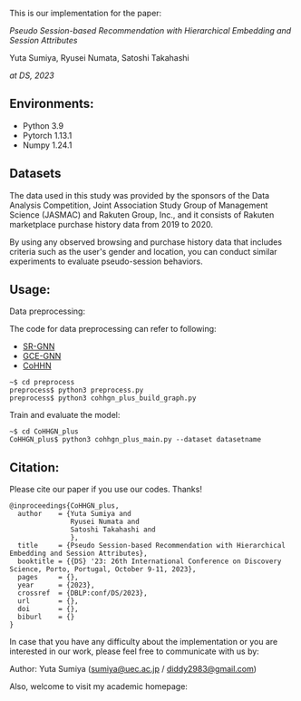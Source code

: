 This is our implementation for the paper:

_Pseudo Session-based Recommendation with Hierarchical Embedding and Session Attributes_ 

Yuta Sumiya, Ryusei Numata, Satoshi Takahashi

_at DS, 2023_

## Environments:
- Python 3.9
- Pytorch 1.13.1
- Numpy 1.24.1

## Datasets
The data used in this study was provided by the sponsors of the Data Analysis Competition, Joint Association Study Group of Management Science (JASMAC) and Rakuten Group, Inc., and it consists of Rakuten marketplace purchase history data from 2019 to 2020.

By using any observed browsing and purchase history data that includes criteria such as the user's gender and location, you can conduct similar experiments to evaluate pseudo-session behaviors.

## Usage:

Data preprocessing:

The code for data preprocessing can refer to following:
- [SR-GNN](https://github.com/CRIPAC-DIG/SR-GNN)
- [GCE-GNN](https://github.com/CCIIPLab/GCE-GNN)
- [CoHHN](https://github.com/Zhang-xiaokun/CoHHN)

~~~~
~$ cd preprocess
preprocess$ python3 preprocess.py
preprocess$ python3 cohhgn_plus_build_graph.py
~~~~


Train and evaluate the model:
~~~~
~$ cd CoHHGN_plus
CoHHGN_plus$ python3 cohhgn_plus_main.py --dataset datasetname
~~~~

## Citation:
Please cite our paper if you use our codes. Thanks!
```
@inproceedings{CoHHGN_plus,
  author    = {Yuta Sumiya and
               Ryusei Numata and
               Satoshi Takahashi and
               },           
  title     = {Pseudo Session-based Recommendation with Hierarchical Embedding and Session Attributes},         
  booktitle = {{DS} '23: 26th International Conference on Discovery Science, Porto, Portugal, October 9-11, 2023},          
  pages     = {},
  year      = {2023},
  crossref  = {DBLP:conf/DS/2023},
  url       = {},
  doi       = {},
  biburl    = {}
}
```

In case that you have any difficulty about the implementation or you are interested in our work,  please feel free to communicate with us by:

Author: Yuta Sumiya (sumiya@uec.ac.jp / diddy2983@gmail.com)

Also, welcome to visit my academic homepage:

